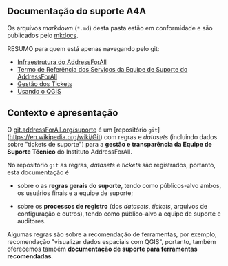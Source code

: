 ## Documentação do suporte A4A

Os arquivos *markdown* (`*.md`) desta pasta  estão em conformidade e são publicados pelo [mkdocs]().

RESUMO para quem está apenas navegando pelo git:

* [Infraestrutura do AddressForAll](infra.md#infraestrutura-do-addressforal)
* [Termo de Referência dos Serviços da Equipe de Suporte do AddressForAll](termo.md#termo-de-referência-dos-serviços-da-equipe-de-suporte-do-addressforal)
* [Gestão dos Tickets](tickets.md#gestão-dos-tickets)
* [Usando o QGIS](usingTolls-QGIS.md)

## Contexto e apresentação

O [git.addressForAll.org/suporte](http://git.addressForAll.org/suporte) é um [repositório `git`] (https://en.wikipedia.org/wiki/Git)
com regras e *datasets* (incluindo dados sobre "tickets de suporte") para a **gestão e transparência da Equipe de Suporte Técnico** do Instituto AddressForAll.

No repositório `git` as regras, *datasets* e *tickets* são registrados, portanto,
esta documentação é

* sobre o as **regras gerais do suporte**, tendo como públicos-alvo ambos, os usuários finais e a equipe de suporte; 

* sobre os **processos de registro** (dos *datasets*, *tickets*, arquivos de configuração e outros), tendo como público-alvo a equipe de suporte e auditores.

Algumas regras são sobre a recomendação de ferramentas, por exemplo, recomendação "visualizar dados espaciais com QGIS", portanto,
também oferecemos também **documentação de suporte para ferramentas recomendadas**.

